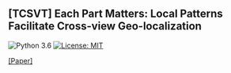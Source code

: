 ## [TCSVT] Each Part Matters: Local Patterns Facilitate Cross-view Geo-localization 
![Python 3.6](https://img.shields.io/badge/python-3.6-green.svg)
[![License: MIT](https://img.shields.io/badge/License-MIT-green.svg)](https://opensource.org/licenses/MIT)

[[Paper]](https://arxiv.org/abs/2008.11646) 

